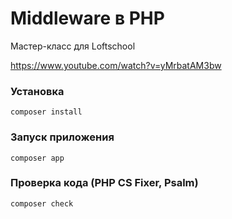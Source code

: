 # Middleware в PHP
Мастер-класс для Loftschool

https://www.youtube.com/watch?v=yMrbatAM3bw


### Установка

```shell
composer install
```

### Запуск приложения

```shell
composer app
```

### Проверка кода (PHP CS Fixer, Psalm)

```shell
composer check
```

